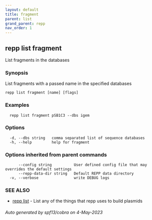 ```yaml
---
layout: default
title: fragment
parent: list
grand_parent: repp
nav_order: 1
---
```

## repp list fragment

List fragments in the databases

### Synopsis

List fragments with a passed name in the specified databases

```
repp list fragment [name] [flags]
```

### Examples

```
  repp list fragment pSB1C3 --dbs igem
```

### Options

```
  -d, --dbs string   comma separated list of sequence databases
  -h, --help         help for fragment
```

### Options inherited from parent commands

```
      --config string          User defined config file that may overrides the default settings
      --repp-data-dir string   Default REPP data directory
  -v, --verbose                write DEBUG logs
```

### SEE ALSO

* [repp list](repp_list)	 - List any of the things that repp uses to build plasmids

###### Auto generated by spf13/cobra on 4-May-2023
